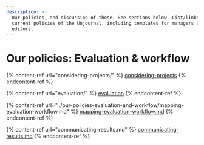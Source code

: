 ```yaml
---
description: >-
  Our policies, and discussion of these. See sections below. List/links to
  current policies of the Unjournal, including templates for managers and
  editors.
---
```


# Our policies: Evaluation & workflow

{% content-ref url="considering-projects/" %}
[considering-projects](considering-projects/)
{% endcontent-ref %}

{% content-ref url="evaluation/" %}
[evaluation](evaluation/)
{% endcontent-ref %}

{% content-ref url="../our-policies-evaluation-and-workflow/mapping-evaluation-workflow.md" %}
[mapping-evaluation-workflow.md](../our-policies-evaluation-and-workflow/mapping-evaluation-workflow.md)
{% endcontent-ref %}

{% content-ref url="communicating-results.md" %}
[communicating-results.md](communicating-results.md)
{% endcontent-ref %}
